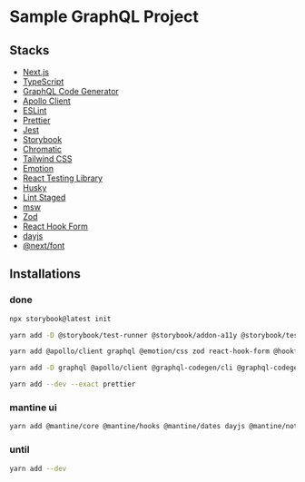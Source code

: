 # Sample GraphQL Project

## Stacks

- [Next.js](https://nextjs.org/)
- [TypeScript](https://www.typescriptlang.org/)
- [GraphQL Code Generator](https://graphql-code-generator.com/)
- [Apollo Client](https://www.apollographql.com/docs/react/)
- [ESLint](https://eslint.org/)
- [Prettier](https://prettier.io/)
- [Jest](https://jestjs.io/)
- [Storybook](https://storybook.js.org/)
- [Chromatic](https://www.chromatic.com/)
- [Tailwind CSS](https://tailwindcss.com/)
- [Emotion](https://emotion.sh/docs/introduction)
- [React Testing Library](https://testing-library.com/docs/react-testing-library/intro)
- [Husky](https://typicode.github.io/husky/#/)
- [Lint Staged](https://github.com/okonet/lint-staged)
- [msw](https://mswjs.io/)
- [Zod](https://zod.dev/)
- [React Hook Form](https://react-hook-form.com/)
- [dayjs](https://day.js.org/)
- [@next/font](https://nextjs.org/docs/api-reference/next/font)

## Installations

### done

```sh
npx storybook@latest init
```

```sh
yarn add -D @storybook/test-runner @storybook/addon-a11y @storybook/testing-library @storybook/jest @storybook/addon-interactions @storybook/addon-coverage
```

```sh
yarn add @apollo/client graphql @emotion/css zod react-hook-form @hookform/resolvers dayjs @next/font
```

```sh
yarn add -D graphql @apollo/client @graphql-codegen/cli @graphql-codegen/client-preset jest chromatic husky lint-staged msw
```

```sh
yarn add --dev --exact prettier
```

### mantine ui

```sh
yarn add @mantine/core @mantine/hooks @mantine/dates dayjs @mantine/notifications @mantine/modals @mantine/next @emotion/server @emotion/react
```

### until

```sh
yarn add --dev
```
